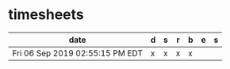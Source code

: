 # timesheets

date | d | s | r | b | e | s
--- | --- | --- | --- | --- | --- | ---
Fri 06 Sep 2019 02:55:15 PM EDT | x | x | x | x | |
